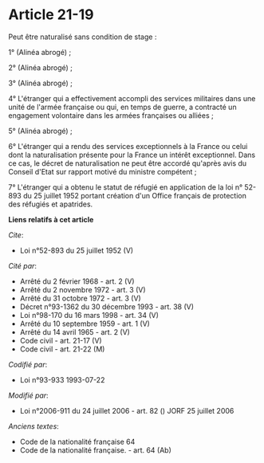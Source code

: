 # Article 21-19

Peut être naturalisé sans condition de stage : 

1° (Alinéa abrogé) ; 

2° (Alinéa abrogé) ; 

3° (Alinéa abrogé) ; 

4° L'étranger qui a effectivement accompli des services militaires dans une unité de l'armée française ou qui, en temps de
guerre, a contracté un engagement volontaire dans les armées françaises ou alliées ; 

5° (Alinéa abrogé) ; 

6° L'étranger qui a rendu des services exceptionnels à la France ou celui dont la naturalisation présente pour la France un
intérêt exceptionnel. Dans ce cas, le décret de naturalisation ne peut être accordé qu'après avis du Conseil d'Etat sur
rapport motivé du ministre compétent ; 

7° L'étranger qui a obtenu le statut de réfugié en application de la loi n° 52-893 du 25 juillet 1952 portant création d'un
Office français de protection des réfugiés et apatrides.

**Liens relatifs à cet article**

_Cite_:

  - Loi n°52-893 du 25 juillet 1952 (V)

_Cité par_:

  - Arrêté du 2 février 1968 - art. 2 (V)
  - Arrêté du 2 novembre 1972 - art. 3 (V)
  - Arrêté du 31 octobre 1972 - art. 3 (V)
  - Décret n°93-1362 du 30 décembre 1993 - art. 38 (V)
  - Loi n°98-170 du 16 mars 1998 - art. 34 (V)
  - Arrêté du 10 septembre 1959 - art. 1 (V)
  - Arrêté du 14 avril 1965 - art. 2 (V)
  - Code civil - art. 21-17 (V)
  - Code civil - art. 21-22 (M)

_Codifié par_:

  - Loi n°93-933 1993-07-22

_Modifié par_:

  - Loi n°2006-911 du 24 juillet 2006 - art. 82 () JORF 25 juillet 2006

_Anciens textes_:

  - Code de la nationalité française 64
  - Code de la nationalité française. - art. 64 (Ab)
